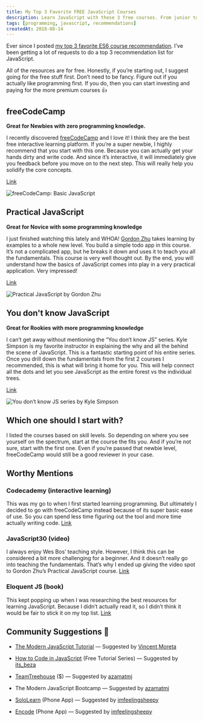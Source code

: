 ```yaml
---
title: My Top 3 Favorite FREE JavaScript Courses
description: Learn JavaScript with these 3 free courses. From junior to senior, there's a course for you to get started and level up. Read my review...
tags: [programming, javascript, recommendations]
createdAt: 2018-08-14
---
```


Ever since I posted [my top 3 favorite ES6 course recommendation](/blog/my-top-3-favorite-es6-courses). I’ve been getting a lot of requests to do a top 3 recommendation list for JavaScript.

All of the resources are for free. Honestly, if you’re starting out, I suggest going for the free stuff first. Don’t need to be fancy. Figure out if you actually like programming first. If you do, then you can start investing and paying for the more premium courses 👍

## freeCodeCamp

**Great for Newbies with zero programming knowledge.**

I recently discovered [freeCodeCamp](https://www.freecodecamp.org/) and I love it! I think they are the best free interactive learning platform. If you’re a super newbie, I highly recommend that you start with this one. Because you can actually get your hands dirty and write code. And since it’s interactive, it will immediately give you feedback before you move on to the next step. This will really help you solidify the core concepts.

[Link](https://learn.freecodecamp.org/javascript-algorithms-and-data-structures/basic-javascript/)

![freeCodeCamp: Basic JavaScript](https://cdn-images-1.medium.com/max/2000/1*ewtBIx_aS3NmPpndE-b3-g.png)

## Practical JavaScript

**Great for Novice with some programming knowledge**

I just finished watching this lately and WHOA! [Gordon Zhu](undefined) takes learning by examples to a whole new level. You build a simple todo app in this course. It’s not a complicated app, but he breaks it down and uses it to teach you all the fundamentals. This course is very well thought out. By the end, you will understand how the basics of JavaScript comes into play in a very practical application. Very impressed!

[Link](https://watchandcode.com)

![Practical JavaScript by Gordon Zhu](https://cdn-images-1.medium.com/max/2000/1*t0-UtQ1858YuZtFOg6Pvtg.png)

## You don't know JavaScript

**Great for Rookies with more programming knowledge**

I can’t get away without mentioning the “You don’t know JS” series. Kyle Simpson is my favorite instructor in explaining the why and all the behind the scene of JavaScript. This is a fantastic starting point of his entire series. Once you drill down the fundamentals from the first 2 courses I recommended, this is what will bring it home for you. This will help connect all the dots and let you see JavaScript as the entire forest vs the individual trees.

[Link](https://github.com/getify/You-Dont-Know-JS)

![You don’t know JS series by Kyle Simpson](https://cdn-images-1.medium.com/max/2000/1*9zhlrpI3Fvj0WML5DD-Cvw.png)

## Which one should I start with?

I listed the courses based on skill levels. So depending on where you see yourself on the spectrum, start at the course the fits you. And if you’re not sure, start with the first one. Even if you’re passed that newbie level, freeCodeCamp would still be a good reviewer in your case.

## Worthy Mentions

### **Codecademy** (interactive learning)

This was my go to when I first started learning programming. But ultimately I decided to go with freeCodeCamp instead because of its super basic ease of use. So you can spend less time figuring out the tool and more time actually writing code. [Link](https://www.codecademy.com/learn/introduction-to-javascript)

### JavaScript30 (video)

I always enjoy Wes Bos’ teaching style. However, I think this can be considered a bit more challenging for a beginner. And it doesn’t really go into teaching the fundamentals. That’s why I ended up giving the video spot to Gordon Zhu’s Practical JavaScript course. [Link](https://javascript30.com)

### Eloquent JS (book)

This kept popping up when I was researching the best resources for learning JavaScript. Because I didn’t actually read it, so I didn’t think it would be fair to stick it on my top list. [Link](https://eloquentjavascript.net/)

## Community Suggestions 👏

- [The Modern JavaScript Tutorial](http://javascript.info/) — Suggested by [Vincent Moreta](undefined)

- [How to Code in JavaScript](https://www.digitalocean.com/community/tutorial_series/how-to-code-in-javascript) (Free Tutorial Series) — Suggested by [its_beza](https://www.instagram.com/its_beza/)

- [TeamTreehouse](https://teamtreehouse.com/) (\$) — Suggested by [azamatmj](https://www.instagram.com/azamatmj/)

- The Modern JavaScript Bootcamp — Suggested by [azamatmj](https://www.instagram.com/azamatmj/)

- [SoloLearn](https://www.sololearn.com/) (Phone App) — Suggested by [imfeelingsheepy](https://www.instagram.com/imfeelingsheepy/)

- [Encode](https://play.google.com/store/apps/details?id=com.upskew.encode&hl=en) (Phone App) — Suggested by [imfeelingsheepy](https://www.instagram.com/imfeelingsheepy/)
